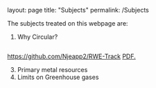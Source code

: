 layout: page
title: "Subjects"
permalink: /Subjects

The subjects treated on this webpage are:

 1. Why Circular?
    
 <a href="2_PrimaryMetalResources.pdf" class="image fit"><img src="images/marr_pic.jpg" alt=""></a>

https://github.com/Njeapp2/RWE-Track
 <a href="2_PrimaryMetalResources.pdf" target="_blank">PDF.</a>


 

 
 
 3. Primary metal resources
 4. Limits on Greenhouse gases


